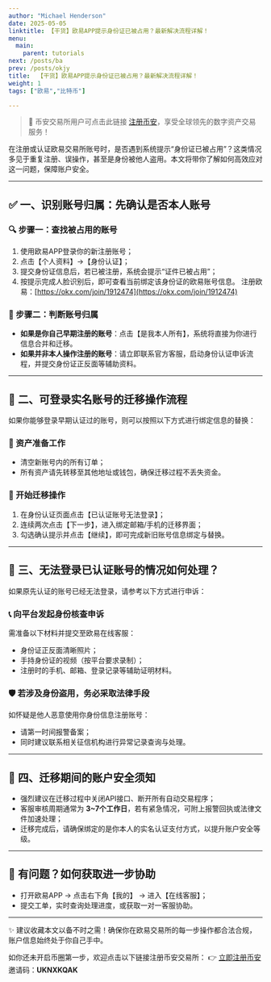 ```yaml
---
author: "Michael Henderson"
date: 2025-05-05
linktitle: 【干货】欧易APP提示身份证已被占用？最新解决流程详解！
menu:
  main:
    parent: tutorials
next: /posts/ba
prev: /posts/okjy
title:  【干货】欧易APP提示身份证已被占用？最新解决流程详解！
weight: 1
tags: ["欧易","比特币"]

---
```


> 🔐 币安交易所用户可点击此链接 [注册币安](https://www.binance.com/join?ref=UKNXKQAK)，享受全球领先的数字资产交易服务！

在注册或认证欧易交易所账号时，是否遇到系统提示“身份证已被占用”？这类情况多见于重复注册、误操作，甚至是身份被他人盗用。本文将带你了解如何高效应对这一问题，保障账户安全。

---

## ✅ 一、识别账号归属：先确认是否本人账号

### 🔍 步骤一：查找被占用的账号

1. 使用欧易APP登录你的新注册账号；
2. 点击【个人资料】→【身份认证】；
3. 提交身份证信息后，若已被注册，系统会提示“证件已被占用”；
4. 按提示完成人脸识别后，即可查看当前绑定该身份证的欧易账号信息。
注册欧易：[https://okx.com/join/1912474](https://okx.com/join/1912474)

### 🔎 步骤二：判断账号归属

* **如果是你自己早期注册的账号**：点击【是我本人所有】，系统将直接为你进行信息合并和迁移。
* **如果并非本人操作注册的账号**：请立即联系官方客服，启动身份认证申诉流程，并提交身份证正反面等辅助资料。

---

## 🔁 二、可登录实名账号的迁移操作流程

如果你能够登录早期认证过的账号，则可以按照以下方式进行绑定信息的替换：

### 💼 资产准备工作

* 清空新账号内的所有订单；
* 所有资产请先转移至其他地址或钱包，确保迁移过程不丢失资金。

### 🔗 开始迁移操作

1. 在身份认证页面点击【已认证账号无法登录】；
2. 连续两次点击【下一步】，进入绑定邮箱/手机的迁移界面；
3. 勾选确认提示并点击【继续】，即可完成新旧账号信息绑定与替换。

---

## 🚫 三、无法登录已认证账号的情况如何处理？

如果原先认证的账号已经无法登录，请参考以下方式进行申诉：

### 📞 向平台发起身份核查申诉

需准备以下材料并提交至欧易在线客服：

* 身份证正反面清晰照片；
* 手持身份证的视频（按平台要求录制）；
* 注册时的手机、邮箱、登录记录等辅助证明材料。

### 🛡 若涉及身份盗用，务必采取法律手段

如怀疑是他人恶意使用你身份信息注册账号：

* 请第一时间报警备案；
* 同时建议联系相关征信机构进行异常记录查询与处理。

---

## 🔐 四、迁移期间的账户安全须知

* 强烈建议在迁移过程中关闭API接口、断开所有自动交易程序；
* 客服审核周期通常为 **3\~7个工作日**，若有紧急情况，可附上报警回执或法律文件加速处理；
* 迁移完成后，请确保绑定的是你本人的实名认证支付方式，以提升账户安全等级。

---

## 📩 有问题？如何获取进一步协助

* 打开欧易APP → 点击右下角【我的】 → 进入【在线客服】；
* 提交工单，实时查询处理进度，或获取一对一客服协助。

---

✨ 建议收藏本文以备不时之需！确保你在欧易交易所的每一步操作都合法合规，账户信息始终处于你自己手中。

如你还未开启币圈第一步，欢迎点击以下链接注册币安交易所：
👉 [立即注册币安](https://www.binance.com/join?ref=UKNXKQAK)
邀请码：**UKNXKQAK**


